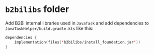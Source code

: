 # `b2bilibs` folder

Add B2Bi internal libraries used in `JavaTask` and add dependencies to `JavaTaskHelper/build.gradle.kts` like this:

```kotlin
dependencies {
    implementation(files('b2bilibs/install_foundation.jar'))
}
```
